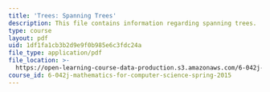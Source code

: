 ```yaml
---
title: 'Trees: Spanning Trees'
description: This file contains information regarding spanning trees.
type: course
layout: pdf
uid: 1df1fa1cb3b2d9e9f0b985e6c3fdc24a
file_type: application/pdf
file_location: >-
  https://open-learning-course-data-production.s3.amazonaws.com/6-042j-mathematics-for-computer-science-spring-2015/1df1fa1cb3b2d9e9f0b985e6c3fdc24a_MIT6_042JS15_SpaingTrees.pdf
course_id: 6-042j-mathematics-for-computer-science-spring-2015
---
```


